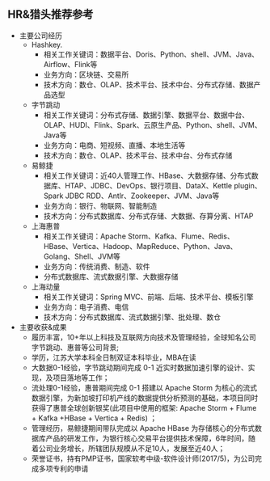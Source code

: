 ## HR&猎头推荐参考  
* 主要公司经历  
  * Hashkey.  
    *  相关工作关键词：数据平台、Doris、Python、shell、JVM、Java、Airflow、Flink等
    * 业务方向：区块链、交易所
    * 技术方向：数仓、OLAP、技术平台、技术中台、分布式存储、数据产品选型  
  * 字节跳动
    * 相关工作关键词：分布式存储、数据引擎、数据平台、数据中台、OLAP、HUDI、Flink、Spark、云原生产品、Python、shell、JVM、Java等
    * 业务方向：电商、短视频、直播、本地生活等
    * 技术方向：数仓、OLAP、技术平台、技术中台、分布式存储
  * 易鲸捷
    * 相关工作关键词：近40人管理工作、HBase、大数据存储、分布式数据库、HTAP、JDBC、DevOps、银行项目、DataX、Kettle plugin、Spark JDBC RDD、Antlr、Zookeeper、JVM、Java等
    * 业务方向：银行、物联网、智能制造
    * 技术方向：分布式数据库、分布式存储、大数据、存算分离、HTAP
  * 上海惠普
    * 相关工作关键词：Apache Storm、Kafka、Flume、Redis、HBase、Vertica、Hadoop、MapReduce、Python、Java、Golang、Shell、JVM等
    * 业务方向：传统消费、制造、软件
    * 分布式数据库、流式数据引擎、大数据存储
  * 上海动量
    * 相关工作关键词：Spring MVC、前端、后端、技术平台、模板引擎
    * 业务方向：电子消费、电信
    * 技术方向：分布式数据库、流式数据引擎、批处理、数仓
* 主要收获&成果       
  * 履历丰富，10+年以上科技及互联网方向技术及管理经验，全球知名公司字节跳动、惠普等公司背景;  
  * 学历，江苏大学本科全日制双证本科毕业，MBA在读
  * 大数据0-1经验，字节跳动期间完成 0-1 近实时数据加速引擎的设计、实现，及项目落地等工作；
  * 流处理0-1经验，惠普期间完成 0-1 搭建以 Apache Storm 为核心的流式数据引擎，为新加坡打印机产线的数据提供分析预测的基础，本项目同时获得了惠普全球创新银奖(此项目中使用的框架: Apache Storm + Flume + Kafka 
+HBase + Vertica + Redis) ；
  * 管理经历，易鲸捷期间带队完成以 Apache HBase 为存储核心的分布式数据库产品的研发工作，为银行核心交易平台提供技术保障，6年时间，随着公司业务增长，所辖团队规模从不足10人，发展至近40人；
  * 荣誉证书，持有PMP证书，国家软考中级-软件设计师(2017/5)，为公司完成多项专利的申请